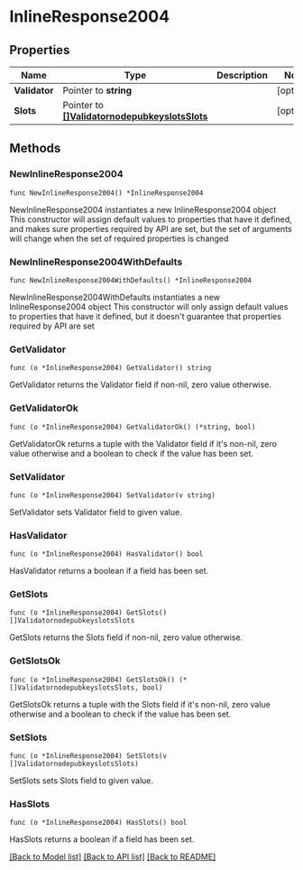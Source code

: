 # InlineResponse2004

## Properties

Name | Type | Description | Notes
------------ | ------------- | ------------- | -------------
**Validator** | Pointer to **string** |  | [optional] 
**Slots** | Pointer to [**[]ValidatornodepubkeyslotsSlots**](ValidatornodepubkeyslotsSlots.md) |  | [optional] 

## Methods

### NewInlineResponse2004

`func NewInlineResponse2004() *InlineResponse2004`

NewInlineResponse2004 instantiates a new InlineResponse2004 object
This constructor will assign default values to properties that have it defined,
and makes sure properties required by API are set, but the set of arguments
will change when the set of required properties is changed

### NewInlineResponse2004WithDefaults

`func NewInlineResponse2004WithDefaults() *InlineResponse2004`

NewInlineResponse2004WithDefaults instantiates a new InlineResponse2004 object
This constructor will only assign default values to properties that have it defined,
but it doesn't guarantee that properties required by API are set

### GetValidator

`func (o *InlineResponse2004) GetValidator() string`

GetValidator returns the Validator field if non-nil, zero value otherwise.

### GetValidatorOk

`func (o *InlineResponse2004) GetValidatorOk() (*string, bool)`

GetValidatorOk returns a tuple with the Validator field if it's non-nil, zero value otherwise
and a boolean to check if the value has been set.

### SetValidator

`func (o *InlineResponse2004) SetValidator(v string)`

SetValidator sets Validator field to given value.

### HasValidator

`func (o *InlineResponse2004) HasValidator() bool`

HasValidator returns a boolean if a field has been set.

### GetSlots

`func (o *InlineResponse2004) GetSlots() []ValidatornodepubkeyslotsSlots`

GetSlots returns the Slots field if non-nil, zero value otherwise.

### GetSlotsOk

`func (o *InlineResponse2004) GetSlotsOk() (*[]ValidatornodepubkeyslotsSlots, bool)`

GetSlotsOk returns a tuple with the Slots field if it's non-nil, zero value otherwise
and a boolean to check if the value has been set.

### SetSlots

`func (o *InlineResponse2004) SetSlots(v []ValidatornodepubkeyslotsSlots)`

SetSlots sets Slots field to given value.

### HasSlots

`func (o *InlineResponse2004) HasSlots() bool`

HasSlots returns a boolean if a field has been set.


[[Back to Model list]](../README.md#documentation-for-models) [[Back to API list]](../README.md#documentation-for-api-endpoints) [[Back to README]](../README.md)


